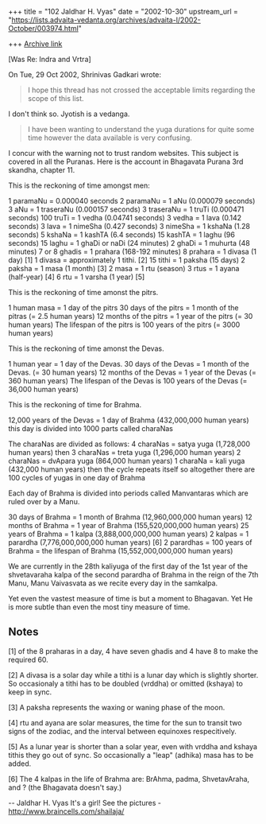 +++
title = "102 Jaldhar H. Vyas"
date = "2002-10-30"
upstream_url = "https://lists.advaita-vedanta.org/archives/advaita-l/2002-October/003974.html"

+++
[Archive link](https://lists.advaita-vedanta.org/archives/advaita-l/2002-October/003974.html)

[Was Re: Indra and Vrtra]

On Tue, 29 Oct 2002, Shrinivas Gadkari wrote:

> I hope this thread has not crossed the acceptable limits regarding the
> scope of this list.
>

I don't think so.  Jyotish is a vedanga.

> I have been wanting to understand the yuga durations for quite some time
> however the data available is very confusing.
>

I concur with the warning not to trust random websites.  This subject is
covered in all the Puranas.  Here is the account in Bhagavata Purana 3rd
skandha, chapter 11.

This is the reckoning of time amongst men:

1 paramaNu = 0.000040 seconds
2 paramaNu = 1 aNu (0.000079 seconds)
3 aNu = 1 traseraNu (0.000157 seconds)
3 traseraNu = 1 truTi (0.000471 seconds)
100 truTi = 1 vedha (0.04741 seconds)
3 vedha = 1 lava (0.142 seconds)
3 lava = 1 nimeSha (0.427 seconds)
3 nimeSha = 1 kshaNa (1.28 seconds)
5 kshaNa = 1 kashTA (6.4 seconds)
15 kashTA = 1 laghu (96 seconds)
15 laghu = 1 ghaDi or naDi (24 minutes)
2 ghaDi = 1 muhurta (48 minutes)
7 or 8 ghadis = 1 prahara (168-192 minutes)
8 prahara = 1 divasa (1 day) [1]
1 divasa  = approximately 1 tithi. [2]
15 tithi = 1 paksha (15 days)
2 paksha =  1 masa (1 month) [3]
2 masa = 1 rtu (season)
3 rtus = 1 ayana (half-year) [4]
6 rtu = 1 varsha (1 year) [5]

This is the reckoning of time amonst the pitrs.

1 human masa = 1 day of the pitrs
30 days of the pitrs = 1 month of the pitras (= 2.5 human years)
12 months of the pitrs = 1 year of the pitrs (= 30 human years)
The lifespan of the pitrs is 100 years of the pitrs (= 3000 human years)

This is the reckoning of time amonst the Devas.

1 human year = 1 day of the Devas.
30 days of the Devas = 1 month of the Devas. (= 30 human years)
12 months of the Devas = 1 year of the Devas (= 360 human years)
The lifespan of the Devas is 100 years of the Devas (= 36,000 human years)

This is the reckoning of time for Brahma.

12,000 years of the Devas =  1 day of Brahma (432,000,000 human years)
this day is divided into 1000 parts called charaNas

The charaNas are divided as follows:
4 charaNas = satya yuga (1,728,000 human years) then
3 charaNas = treta yuga (1,296,000 human years)
2 charaNas = dvApara yuga (864,000 human years)
1 charaNa = kali yuga (432,000 human years)
then the cycle repeats itself so altogether there are 100 cycles of yugas
in one day of Brahma

Each day of Brahma is divided into  periods called Manvantaras which are
ruled over by a Manu.

30 days of Brahma = 1 month of Brahma (12,960,000,000 human years)
12 months of Brahma = 1 year of Brahma (155,520,000,000 human years)
25 years of Brahma = 1 kalpa (3,888,000,000,000 human years)
2 kalpas = 1 parardha (7,776,000,000,000 human years) [6]
2 parardhas = 100 years of Brahma
            = the lifespan of Brahma (15,552,000,000,000 human years)

We are currently in the 28th kaliyuga of the first day of the 1st year of
the shvetavaraha kalpa of the second parardha of Brahma in the reign of
the 7th Manu, Manu Vaivasvata as we recite every day in the samkalpa.

Yet even the vastest measure of time is but a moment to Bhagavan.  Yet He
is more subtle than even the most tiny measure of time.

Notes
-----
[1] of the 8 praharas in a day, 4 have seven ghadis and 4 have 8 to make
the required 60.

[2] A divasa is a solar day while a tithi is a lunar day which is slightly
shorter.  So occasionaly a tithi has to be doubled (vrddha) or omitted
(kshaya) to keep in sync.

[3] A paksha represents the waxing or waning phase of the moon.

[4] rtu and  ayana are solar measures, the time for the sun to transit two
signs of the zodiac, and the interval between equinoxes respecitively.

[5] As a lunar year is shorter than a solar year, even with vrddha and
kshaya tithis they go out of sync. So occasionally a "leap" (adhika) masa
has to be added.

[6] The 4 kalpas in the life of Brahma are: BrAhma, padma, ShvetavAraha,
and ? (the Bhagavata doesn't say.)

--
Jaldhar H. Vyas <jaldhar at braincells.com>
It's a girl! See the pictures - http://www.braincells.com/shailaja/

